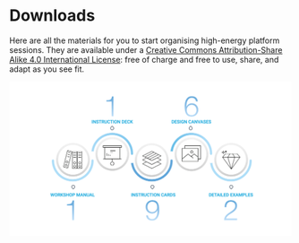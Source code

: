 # Downloads

Here are all the materials for you to start organising high-energy platform sessions. They are available under a [Creative Commons Attribution-Share Alike 4.0 International License](https://creativecommons.org/licenses/by-sa/4.0/): free of charge and free to use, share, and adapt as you see fit.

![](../../.gitbook/assets/fast-download-circles-nobg-tiny.png)





